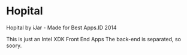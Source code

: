 # Hopital
Hopital by iJar - Made for Best Apps.ID 2014


This is just an Intel XDK Front End Apps
The back-end is separated, so soory.